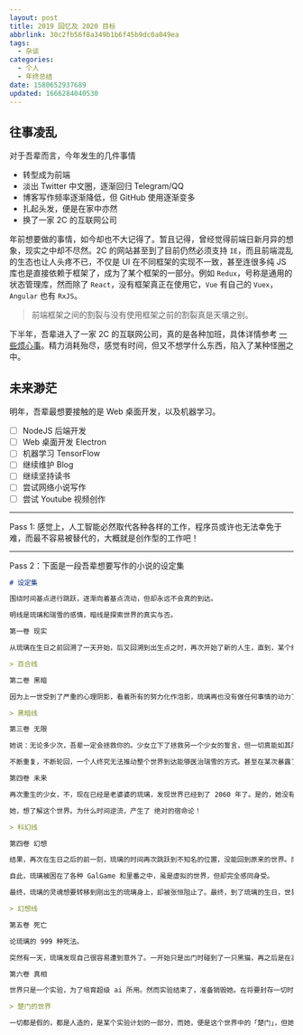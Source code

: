 ```yaml
---
layout: post
title: 2019 回忆及 2020 目标
abbrlink: 30c2fb56f8a349b1b6f45b9dc0a049ea
tags:
  - 杂谈
categories:
  - 个人
  - 年终总结
date: 1580652937689
updated: 1666284040530
---
```


## 往事凌乱

对于吾辈而言，今年发生的几件事情

- 转型成为前端
- 淡出 Twitter 中文圈，逐渐回归 Telegram/QQ
- 博客写作频率逐渐降低，但 GitHub 使用逐渐变多
- 扎起头发，便是在家中亦然
- 换了一家 2C 的互联网公司

年前想要做的事情，如今却也不大记得了。暂且记得，曾经觉得前端日新月异的想象，现实之中却不尽然。2C 的网站甚至到了目前仍然必须支持 `IE`，而且前端混乱的生态也让人头疼不已，不仅是 UI 在不同框架的实现不一致，甚至连很多纯 JS 库也是直接依赖于框架了，成为了某个框架的一部分。例如 `Redux`，号称是通用的状态管理库，然而除了 `React`，没有框架真正在使用它，`Vue` 有自己的 `Vuex`，`Angular` 也有 `RxJS`。

> 前端框架之间的割裂与没有使用框架之前的割裂真是天壤之别。

下半年，吾辈进入了一家 2C 的互联网公司，真的是各种加班，具体详情参考 [一些烦心事](:/content/4851df9b40f6427c8bccf86560d33529)。精力消耗殆尽，感觉有时间，但又不想学什么东西，陷入了某种怪圈之中。

## 未来渺茫

明年，吾辈最想要接触的是 Web 桌面开发，以及机器学习。

- [ ] NodeJS 后端开发
- [ ] Web 桌面开发 Electron
- [ ] 机器学习 TensorFlow
- [ ] 继续维护 Blog
- [ ] 继续坚持读书
- [ ] 尝试网络小说写作
- [ ] 尝试 Youtube 视频创作

***

Pass 1: 感觉上，人工智能必然取代各种各样的工作，程序员或许也无法幸免于难，而最不容易被替代的，大概就是创作型的工作吧！

***

Pass 2：下面是一段吾辈想要写作的小说的设定集

```md
# 设定集

围绕时间基点进行跳跃，逐渐向着基点流动，但却永远不会真的到达。

明线是琉璃和瑞雪的感情，暗线是探索世界的真实与否。

第一卷 现实

从琉璃在生日之前回溯了一天开始，后又回溯到出生点之时，再次开始了新的人生，直到，某个绝望的事实笼罩了她之后，心灰意冷的再次懵懵懂懂的回到了小时候。

> 百合线

第二卷 黑暗

因为上一世受到了严重的心理阴影，看着所有的努力化作泡影，琉璃再也没有做任何事情的动力了。在学校中，她变成了七大不可思议的传说之一。随心所欲，和家人的关系破裂，虽靠着两世的经验尚未有大问题，但心却早已经死了。直到，高中快要结束之时，她，参加了瑞雪的葬礼。然而，瑞雪在临终前的话语终究让死掉的心产生了悸动。

> 黑暗线

第三卷 无限

她说：无论多少次，吾辈一定会拯救你的。少女立下了拯救另一个少女的誓言，但一切真能如其所愿么？

不断重复，不断轮回，一个人终究无法推动整个世界到达能够医治瑞雪的方式。甚至在某次暴露了这个秘密，直接了被切片研究，并最终导致世界大战爆发。

第四卷 未来

再次重生的少女，不，现在已经是老婆婆的琉璃，发现世界已经到了 2060 年了。是的，她没有再次回到过去，而是活到了未来。但是，她发现了一个怪异之处：时间，似乎在倒流？但是思维却并没有，为什么其他人却很习惯的样子呢？

她，想了解这个世界。为什么时间逆流，产生了 绝对的宿命论！

> 科幻线

第四卷 幻想

结果，再次在生日之后的前一刻，琉璃的时间再次跳跃到不知名的位置，没能回到原来的世界。而且，她也变成了一块石头，女娲石。后来，琉璃几经辗转，来到了红楼梦之中。神（张恒），降临了，但他却绝望的发现这是个虚假的世界。并且，发现了她。

自此，琉璃被困在了各种 GalGame 和里番之中，虽是虚拟的世界，但却完全感同身受。

最终，琉璃的灵魂想要转移到刚出生的琉璃身上，却被张恒阻止了。最终，到了琉璃的生日，世界，破碎了。张恒这才明白了什么，但也无法阻止。

> 幻想线

第五卷 死亡

论琉璃的 999 种死法。

突然有一天，琉璃发现自己很容易遭到意外了。一开始只是出门时碰到了一只黑猫，再之后是在高楼下差点被花盆砸中，后来甚至在一个十字路口碰到了车祸现场，最后，她在洗澡时莫名其妙的死掉了。

第六卷 真相

世界只是一个实验，为了培育超级 ai 所用。然而实验结束了，准备销毁她。在将要封存一切时，张恒留下的东西让她「消失」了。

> 楚门的世界

一切都是假的，都是人造的，是某个实验计划的一部分，而她，便是这个世界中的「楚门」，但她最后，却没有选择去留的权利，唯有死亡一途。
```
